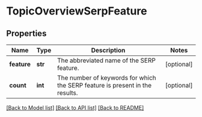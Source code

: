 # TopicOverviewSerpFeature

## Properties
Name | Type | Description | Notes
------------ | ------------- | ------------- | -------------
**feature** | **str** | The abbreviated name of the SERP feature. | [optional] 
**count** | **int** | The number of keywords for which the SERP feature is present in the results.  | [optional] 

[[Back to Model list]](../README.md#documentation-for-models) [[Back to API list]](../README.md#documentation-for-api-endpoints) [[Back to README]](../README.md)

